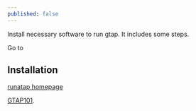 ```yaml
---
published: false
---
```

Install necessary software to run gtap. It includes some steps.

Go to 

## Installation


[runatap homepage](https://www.gtap.agecon.purdue.edu/products/rungtap/)


 [GTAP101](https://www.gtap.agecon.purdue.edu/events/GTAP101/default.asp/). 




